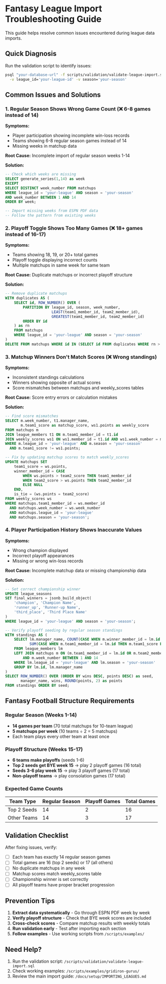 # Fantasy League Import Troubleshooting Guide

This guide helps resolve common issues encountered during league data imports.

## Quick Diagnosis

Run the validation script to identify issues:
```bash
psql "your-database-url" -f scripts/validation/validate-league-import.sql \
  -v league_id='your-league-id' -v season='your-season'
```

## Common Issues and Solutions

### 1. Regular Season Shows Wrong Game Count (❌ 6-8 games instead of 14)

**Symptoms:**
- Player participation showing incomplete win-loss records  
- Teams showing 6-8 regular season games instead of 14
- Missing weeks in matchup data

**Root Cause:** Incomplete import of regular season weeks 1-14

**Solution:**
```sql
-- Check which weeks are missing
SELECT generate_series(1,14) as week 
EXCEPT 
SELECT DISTINCT week_number FROM matchups 
WHERE league_id = 'your-league' AND season = 'your-season' 
AND week_number BETWEEN 1 AND 14
ORDER BY week;

-- Import missing weeks from ESPN PDF data
-- Follow the pattern from existing weeks
```

### 2. Playoff Toggle Shows Too Many Games (❌ 18+ games instead of 16-17)

**Symptoms:**
- Teams showing 18, 19, or 20+ total games
- Playoff toggle displaying incorrect counts
- Multiple matchups in same week for same team

**Root Cause:** Duplicate matchups or incorrect playoff structure

**Solution:**
```sql
-- Remove duplicate matchups
WITH duplicates AS (
    SELECT id, ROW_NUMBER() OVER (
        PARTITION BY league_id, season, week_number, 
                     LEAST(team1_member_id, team2_member_id), 
                     GREATEST(team1_member_id, team2_member_id)
        ORDER BY id
    ) as rn
    FROM matchups 
    WHERE league_id = 'your-league' AND season = 'your-season'
)
DELETE FROM matchups WHERE id IN (SELECT id FROM duplicates WHERE rn > 1);
```

### 3. Matchup Winners Don't Match Scores (❌ Wrong standings)

**Symptoms:**
- Inconsistent standings calculations
- Winners showing opposite of actual scores
- Score mismatches between matchups and weekly_scores tables

**Root Cause:** Score entry errors or calculation mistakes

**Solution:**
```sql
-- Find score mismatches
SELECT m.week_number, t1.manager_name, 
       m.team1_score as matchup_score, ws1.points as weekly_score
FROM matchups m
JOIN league_members t1 ON m.team1_member_id = t1.id  
JOIN weekly_scores ws1 ON ws1.member_id = t1.id AND ws1.week_number = m.week_number
WHERE m.league_id = 'your-league' AND m.season = 'your-season'
  AND m.team1_score != ws1.points;

-- Fix by updating matchup scores to match weekly_scores
UPDATE matchups SET 
    team1_score = ws.points,
    winner_member_id = CASE 
        WHEN ws.points > team2_score THEN team1_member_id
        WHEN team2_score > ws.points THEN team2_member_id
        ELSE NULL
    END,
    is_tie = (ws.points = team2_score)
FROM weekly_scores ws
WHERE matchups.team1_member_id = ws.member_id 
  AND matchups.week_number = ws.week_number
  AND matchups.league_id = 'your-league' 
  AND matchups.season = 'your-season';
```

### 4. Player Participation History Shows Inaccurate Values

**Symptoms:**
- Wrong champion displayed  
- Incorrect playoff appearances
- Missing or wrong win-loss records

**Root Cause:** Incomplete matchup data or missing championship data

**Solution:**
```sql
-- Set correct championship winner
UPDATE league_seasons 
SET final_winners = jsonb_build_object(
    'champion', 'Champion Name',
    'runner_up', 'Runner-up Name',  
    'third_place', 'Third Place Name'
)
WHERE league_id = 'your-league' AND season = 'your-season';

-- Verify playoff seeding by regular season standings
WITH standings AS (
    SELECT lm.manager_name, COUNT(CASE WHEN m.winner_member_id = lm.id THEN 1 END) as wins,
           SUM(CASE WHEN m.team1_member_id = lm.id THEN m.team1_score ELSE m.team2_score END) as points
    FROM league_members lm
    LEFT JOIN matchups m ON (m.team1_member_id = lm.id OR m.team2_member_id = lm.id)
        AND m.week_number BETWEEN 1 AND 14
    WHERE lm.league_id = 'your-league' AND lm.season = 'your-season'
    GROUP BY lm.id, lm.manager_name
)
SELECT ROW_NUMBER() OVER (ORDER BY wins DESC, points DESC) as seed, 
       manager_name, wins, ROUND(points, 2) as points
FROM standings ORDER BY seed;
```

## Fantasy Football Structure Requirements

### Regular Season (Weeks 1-14)
- **14 games per team** (70 total matchups for 10-team league)
- **5 matchups per week** (10 teams ÷ 2 = 5 matchups)
- Each team plays every other team at least once

### Playoff Structure (Weeks 15-17)  
- **6 teams make playoffs** (seeds 1-6)
- **Top 2 seeds get BYE week 15** → play 2 playoff games (16 total)
- **Seeds 3-6 play week 15** → play 3 playoff games (17 total)  
- **Non-playoff teams** → play consolation games (17 total)

### Expected Game Counts
| Team Type | Regular Season | Playoff Games | Total Games |
|-----------|----------------|---------------|-------------|
| Top 2 Seeds | 14 | 2 | 16 |
| Other Teams | 14 | 3 | 17 |

## Validation Checklist

After fixing issues, verify:

- [ ] Each team has exactly 14 regular season games
- [ ] Total games are 16 (top 2 seeds) or 17 (all others)  
- [ ] No duplicate matchups in any week
- [ ] Matchup scores match weekly_scores table
- [ ] Championship winner is set correctly
- [ ] All playoff teams have proper bracket progression

## Prevention Tips

1. **Extract data systematically** - Go through ESPN PDF week by week
2. **Verify playoff structure** - Check that BYE week scores are included
3. **Cross-check scores** - Compare matchup results with weekly totals  
4. **Run validation early** - Test after importing each section
5. **Follow examples** - Use working scripts from `/scripts/examples/`

## Need Help?

1. Run the validation script: `/scripts/validation/validate-league-import.sql`
2. Check working examples: `/scripts/examples/gridiron-gurus/`
3. Review the main import guide: `/docs/setup/IMPORTING_LEAGUES.md`